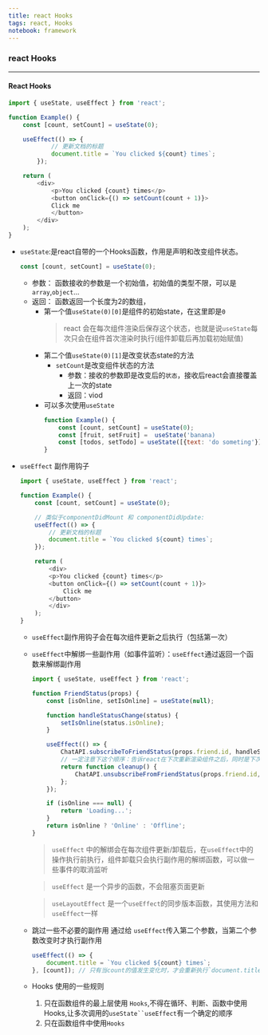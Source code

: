 ```yaml
---
title: react Hooks
tags: react, Hooks
notebook: framework
---
```


### react Hooks
---
#### React Hooks
```javascript
import { useState, useEffect } from 'react';

function Example() {
    const [count, setCount] = useState(0);

    useEffect(() => {
            // 更新文档的标题
            document.title = `You clicked ${count} times`;
        });

    return (
        <div>
            <p>You clicked {count} times</p>
            <button onClick={() => setCount(count + 1)}>
            Click me
            </button>
        </div>
    );
}
```

- `useState`:是react自带的一个Hooks函数，作用是声明和改变组件状态。

    ```javascript
    const [count, setCount] = useState(0);
    ```
    - 参数： 函数接收的参数是一个初始值，初始值的类型不限，可以是`array`,`object`...
    - 返回： 函数返回一个长度为2的数组，
        - 第一个值`useState(0)[0]`是组件的初始state，在这里即是`0`
            > react 会在每次组件渲染后保存这个状态，也就是说`useState`每次只会在组件首次渲染时执行(组件卸载后再加载初始赋值)
        - 第二个值`useState(0)[1]`是改变状态state的方法
            - `setCount`是改变组件状态的方法
                - 参数：接收的参数即是改变后的`状态`，接收后react会直接覆盖上一次的state
                - 返回：viod
        - 可以多次使用`useState`
            ```javascript
            function Example() {
                const [count, setCount] = useState(0);
                const [fruit, setFruit] =  useState('banana)
                const [todos, setTodo] = useState([{text: 'do someting'}])
            }
            ```
- `useEffect` 副作用钩子
    ```javascript
    import { useState, useEffect } from 'react';

    function Example() {
        const [count, setCount] = useState(0);

        // 类似于componentDidMount 和 componentDidUpdate:
        useEffect(() => {
            // 更新文档的标题
            document.title = `You clicked ${count} times`;
        });

        return (
            <div>
            <p>You clicked {count} times</p>
            <button onClick={() => setCount(count + 1)}>
                Click me
            </button>
            </div>
        );
    }
    ```
    - `useEffect`副作用钩子会在每次组件更新之后执行（包括第一次）

    - `useEffect`中解绑一些副作用（如事件监听）：`useEffect`通过返回一个函数来解绑副作用
        ```javascript
        import { useState, useEffect } from 'react';

        function FriendStatus(props) {
            const [isOnline, setIsOnline] = useState(null);

            function handleStatusChange(status) {
                setIsOnline(status.isOnline);
            }

            useEffect(() => {
                ChatAPI.subscribeToFriendStatus(props.friend.id, handleStatusChange);
                // 一定注意下这个顺序：告诉react在下次重新渲染组件之后，同时是下次调用ChatAPI.subscribeToFriendStatus之前执行cleanup
                return function cleanup() {
                    ChatAPI.unsubscribeFromFriendStatus(props.friend.id, handleStatusChange);
                };
            });

            if (isOnline === null) {
                return 'Loading...';
            }
            return isOnline ? 'Online' : 'Offline';
        }
        ```
        > `useEffect` 中的解绑会在每次组件更新/卸载后，在`useEffect`中的操作执行前执行，组件卸载只会执行副作用的解绑函数，可以做一些事件的取消监听

        > `useEffect` 是一个异步的函数，不会阻塞页面更新

        > `useLayoutEffect` 是一个`useEffect`的同步版本函数，其使用方法和`useEffect`一样

    - 跳过一些不必要的副作用
        通过给 `useEffect`传入第二个参数，当第二个参数改变时才执行副作用
        ```javascript
        useEffect(() => {
            document.title = `You clicked ${count} times`;
        }, [count]); // 只有当count的值发生变化时，才会重新执行`document.title`这一句
        ```
    - Hooks 使用的一些规则
        1.  只在函数组件的最上层使用 `Hooks`,不得在循环、判断、函数中使用Hooks,让多次调用的`useState``useEffect`有一个确定的顺序
        2.  只在函数组件中使用`Hooks`
